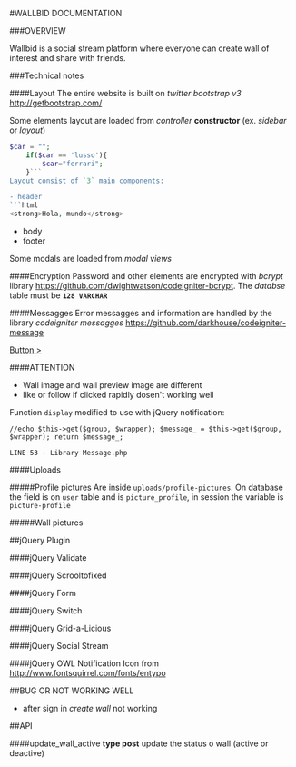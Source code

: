 #WALLBID DOCUMENTATION

###OVERVIEW

Wallbid is a social stream platform where everyone can create wall of interest and share with friends.

###Technical notes

####Layout
The entire website is built on *twitter bootstrap v3*
<http://getbootstrap.com/>

Some elements layout are loaded from *controller* **constructor** (ex. *sidebar* or *layout*)
```php
$car = "";
	if($car == 'lusso'){
		$car="ferrari";
	}```
Layout consist of `3` main components:

- header 
```html
<strong>Hola, mundo</strong>
```
- body
- footer

Some modals are loaded from *modal views*

####Encryption
Password and other elements are encrypted with *bcrypt* library <https://github.com/dwightwatson/codeigniter-bcrypt>. The *databse* table must be **`128 VARCHAR`** 

####Messagges 
Error messagges and information are handled by the library *codeigniter messagges* <https://github.com/darkhouse/codeigniter-message>

[Button >](http://url.com/ "Title")


####ATTENTION
 - Wall image and wall preview image are different
 - like or follow if clicked rapidly dosen't working well

Function `display` modified to use with jQuery notification:

`//echo $this->get($group, $wrapper);
		$message_ = $this->get($group, $wrapper);
		return $message_;`
		
	LINE 53 - Library Message.php

####Uploads

#####Profile pictures
Are inside `uploads/profile-pictures`. On database the field is on `user` table and is `picture_profile`, in session the variable is `picture-profile` 

#####Wall pictures

##jQuery Plugin

####jQuery Validate

####jQuery Scrooltofixed

####jQuery Form

####jQuery Switch

####jQuery Grid-a-Licious

####jQuery Social Stream

####jQuery OWL Notification
Icon from <http://www.fontsquirrel.com/fonts/entypo>

##BUG OR NOT WORKING WELL
- after sign in *create wall* not working


##API

####update_wall_active
**type post** update the status o wall (active or deactive)

